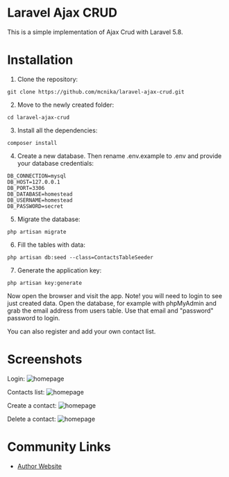 # Laravel Ajax CRUD

This is a simple implementation of Ajax Crud with Laravel 5.8. 

# Installation
1. Clone the repository:
```
git clone https://github.com/mcnika/laravel-ajax-crud.git
```

2. Move to the newly created folder:
```
cd laravel-ajax-crud
```

3. Install all the dependencies:
```
composer install
```

4. Create a new database. Then rename .env.example to .env and provide your database credentials:
```
DB_CONNECTION=mysql
DB_HOST=127.0.0.1
DB_PORT=3306
DB_DATABASE=homestead
DB_USERNAME=homestead
DB_PASSWORD=secret
```

5. Migrate the database:
```
php artisan migrate
```

6. Fill the tables with data:
```
php artisan db:seed --class=ContactsTableSeeder
```

7. Generate the application key:
```
php artisan key:generate
``` 

Now open the browser and visit the app. Note! you will need to login to see just created data. Open the database, for example with phpMyAdmin and grab the email address from users table. Use that email and "password" password to login.

You can also register and add your own contact list.

# Screenshots
Login:
![homepage](https://github.com/mcnika/laravel-ajax-crud/raw/master/public/images/login.jpg "Login")

Contacts list:
![homepage](https://github.com/mcnika/laravel-ajax-crud/raw/master/public/images/contacts-list.jpg "Contacts list")

Create a contact:
![homepage](https://github.com/mcnika/laravel-ajax-crud/raw/master/public/images/create-a-contact.jpg "Create a contact")

Delete a contact:
![homepage](https://github.com/mcnika/laravel-ajax-crud/raw/master/public/images/delete-a-contact.jpg "Delete a contact")

# Community Links
* [Author Website](http://mcnika.com/)